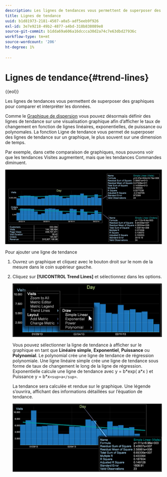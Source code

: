 ```yaml
---
description: Les lignes de tendances vous permettent de superposer des graphiques pour comparer et interpréter les données.
title: Lignes de tendance
uuid: b1d81973-2181-4507-a0a5-adf5eeb9f926
exl-id: 3e7e9218-49b2-4877-a4bd-318b838089e8
source-git-commit: b1dda69a606a16dccca30d2a74c7e63dbd27936c
workflow-type: tm+mt
source-wordcount: '206'
ht-degree: 1%

---
```


# Lignes de tendance{#trend-lines}

{{eol}}

Les lignes de tendances vous permettent de superposer des graphiques pour comparer et interpréter les données.

Comme le [Graphique de dispersion](https://experienceleague.adobe.com/docs/data-workbench/using/client/analysis-visualizations/c-scat-plots.html) vous pouvez désormais définir des lignes de tendance sur une visualisation graphique afin d’afficher le taux de changement en fonction de lignes linéaires, exponentielles, de puissance ou polynomales. La fonction Ligne de tendance vous permet de superposer des lignes de tendance sur un graphique, le plus souvent sur une dimension de temps.

Par exemple, dans cette comparaison de graphiques, nous pouvons voir que les tendances Visites augmentent, mais que les tendances Commandes diminuent.

![](assets/trend_line.png)

Pour ajouter une ligne de tendance

1. Ouvrez un graphique et cliquez avec le bouton droit sur le nom de la mesure dans le coin supérieur gauche.
1. Cliquez sur **[!UICONTROL Trend Lines]** et sélectionnez dans les options.

   ![](assets/trend_line_graph.png)

   Vous pouvez sélectionner la ligne de tendance à afficher sur le graphique en tant que **Linéaire simple**, **Exponentiel**, **Puissance** ou **Polynomial**. Le polynomial crée une ligne de tendance de régression polynomiale. Une ligne linéaire simple crée une ligne de tendance sous forme de taux de changement le long de la ligne de régression. Exponentielle calcule une ligne de tendance avec y = b&#42;exp( a&#42;x ) et Puissance y = b&#42;x`<sup>a</sup>`.

   La tendance sera calculée et rendue sur le graphique. Une légende s’ouvrira, affichant des informations détaillées sur l’équation de tendance.

   ![](assets/trend_line_detail.png)
